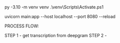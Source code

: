 py -3.10 -m venv venv
.\venv\Scripts\Activate.ps1

uvicorn main:app --host localhost --port 8080 --reload

PROCESS FLOW:

STEP 1 - get transcription from deepgram
STEP 2 -
